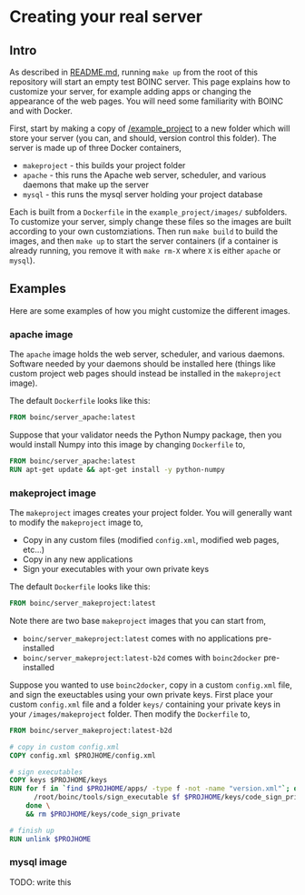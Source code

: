 Creating your real server
=========================

## Intro

As described in [README.md](../README.md), running `make up` from the root of this repository will start an empty test BOINC server. This page explains how to customize your server, for example adding apps or changing the appearance of the web pages. You will need some familiarity with BOINC and with Docker. 

First, start by making a copy of [/example_project](/example_project) to a new folder which will store your server (you can, and should, version control this folder). The server is made up of three Docker containers, 

* `makeproject` - this builds your project folder
* `apache` - this runs the Apache web server, scheduler, and various daemons that make up the server
* `mysql` - this runs the mysql server holding your project database

Each is built from a `Dockerfile` in the `example_project/images/` subfolders. To customize your server, simply change these files so the images are built according to your own customziations. Then run `make build` to build the images, and then `make up` to start the server containers (if a container is already running, you remove it with `make rm-X` where `X` is either `apache` or `mysql`). 

## Examples

Here are some examples of how you might customize the different images.

### apache image

The `apache` image holds the web server, scheduler, and various daemons. Software needed by your daemons should be installed here (things like custom project web pages should instead be installed in the `makeproject` image). 

The default `Dockerfile` looks like this:
```Dockerfile
FROM boinc/server_apache:latest
```

Suppose that your validator needs the Python Numpy package, then you would install Numpy into this image by changing `Dockerfile` to,

```Dockerfile
FROM boinc/server_apache:latest
RUN apt-get update && apt-get install -y python-numpy
```

### makeproject image

The `makeproject` images creates your project folder. You will generally want to modify the `makeproject` image to,

* Copy in any custom files (modified `config.xml`, modified web pages, etc...)
* Copy in any new applications
* Sign your executables with your own private keys

The default `Dockerfile` looks like this:

```Dockerfile
FROM boinc/server_makeproject:latest
```

Note there are two base `makeproject` images that you can start from,

* `boinc/server_makeproject:latest` comes with no applications pre-installed 
* `boinc/server_makeproject:latest-b2d` comes with `boinc2docker` pre-installed

Suppose you wanted to use `boinc2docker`, copy in a custom `config.xml` file, and sign the exeuctables using your own private keys. First place your custom `config.xml` file and a folder `keys/` containing your private keys in your `/images/makeproject` folder. Then modify the `Dockerfile` to,

```Dockerfile
FROM boinc/server_makeproject:latest-b2d

# copy in custom config.xml
COPY config.xml $PROJHOME/config.xml

# sign executables
COPY keys $PROJHOME/keys
RUN for f in `find $PROJHOME/apps/ -type f -not -name "version.xml"`; do \
      /root/boinc/tools/sign_executable $f $PROJHOME/keys/code_sign_private > ${f}.sig; \
    done \
    && rm $PROJHOME/keys/code_sign_private

# finish up
RUN unlink $PROJHOME
```


### mysql image

TODO: write this
